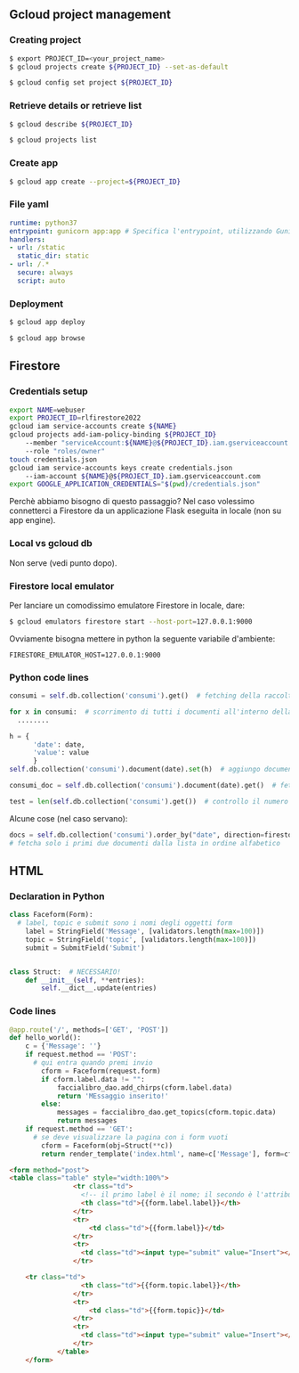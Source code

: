 ## Gcloud project management
### Creating project
```bash
$ export PROJECT_ID=<your_project_name>
$ gcloud projects create ${PROJECT_ID} --set-as-default

$ gcloud config set project ${PROJECT_ID}
```

### Retrieve details or retrieve list
```bash
$ gcloud describe ${PROJECT_ID}

$ gcloud projects list
```

### Create app
```bash
$ gcloud app create --project=${PROJECT_ID}
```

### File yaml
```yaml
runtime: python37
entrypoint: gunicorn app:app # Specifica l'entrypoint, utilizzando Gunicorn per servire l'app Flask
handlers:
- url: /static
  static_dir: static
- url: /.*
  secure: always
  script: auto
```

### Deployment
```bash
$ gcloud app deploy

$ gcloud app browse
```

## Firestore
### Credentials setup
```bash
export NAME=webuser
export PROJECT_ID=rlfirestore2022
gcloud iam service-accounts create ${NAME}
gcloud projects add-iam-policy-binding ${PROJECT_ID}
    --member "serviceAccount:${NAME}@${PROJECT_ID}.iam.gserviceaccount.com"
    --role "roles/owner"
touch credentials.json
gcloud iam service-accounts keys create credentials.json
    --iam-account ${NAME}@${PROJECT_ID}.iam.gserviceaccount.com
export GOOGLE_APPLICATION_CREDENTIALS="$(pwd)/credentials.json"
```
Perchè abbiamo bisogno di questo passaggio? Nel caso volessimo connetterci a Firestore da un applicazione Flask eseguita in locale (non su app engine).

### Local vs gcloud db
Non serve (vedi punto dopo).

### Firestore local emulator
Per lanciare un comodissimo emulatore Firestore in locale, dare:
```bash
$ gcloud emulators firestore start --host-port=127.0.0.1:9000
```
Ovviamente bisogna mettere in python la seguente variabile d'ambiente:
```
FIRESTORE_EMULATOR_HOST=127.0.0.1:9000
```

### Python code lines
```python
consumi = self.db.collection('consumi').get()  # fetching della raccolta consumi

for x in consumi:  # scorrimento di tutti i documenti all'interno della raccolta
  ........

h = {
      'date': date,
      'value': value
      }
self.db.collection('consumi').document(date).set(h)  # aggiungo documenti con campi

consumi_doc = self.db.collection('consumi').document(date).get()  # fetching del documento

test = len(self.db.collection('consumi').get())  # controllo il numero di documenti nella raccolta
```

Alcune cose (nel caso servano):
```python
docs = self.db.collection('consumi').order_by("date", direction=firestore.Query.DESCENDING).limit(2).get()
# fetcha solo i primi due documenti dalla lista in ordine alfabetico
```

## HTML
### Declaration in Python
```python
class Faceform(Form):
  # label, topic e submit sono i nomi degli oggetti form
    label = StringField('Message', [validators.length(max=100)])
    topic = StringField('topic', [validators.length(max=100)])
    submit = SubmitField('Submit')


class Struct:  # NECESSARIO!
    def __init__(self, **entries):
        self.__dict__.update(entries)
```

### Code lines
```python
@app.route('/', methods=['GET', 'POST'])
def hello_world(): 
    c = {'Message': ''}
    if request.method == 'POST':
      # qui entra quando premi invio
        cform = Faceform(request.form)
        if cform.label.data != "":
            faccialibro_dao.add_chirps(cform.label.data)
            return 'MEssaggio inserito!'
        else:
            messages = faccialibro_dao.get_topics(cform.topic.data)
            return messages
    if request.method == 'GET':
      # se deve visualizzare la pagina con i form vuoti
        cform = Faceform(obj=Struct(**c))
        return render_template('index.html', name=c['Message'], form=cform)
```
```html
<form method="post">
<table class="table" style="width:100%">
                <tr class="td">
                  <!-- il primo label è il nome; il secondo è l'attributo -->
                  <th class="td">{{form.label.label}}</th>
                </tr>
                <tr>
                    <td class="td">{{form.label}}</td>
                </tr>
                <tr>
                  <td class="td"><input type="submit" value="Insert"></td>
                </tr>

    <tr class="td">
                  <th class="td">{{form.topic.label}}</th>
                </tr>
                <tr>
                    <td class="td">{{form.topic}}</td>
                </tr>
                <tr>
                  <td class="td"><input type="submit" value="Insert"></td>
                </tr>
            </table>
    </form>
```